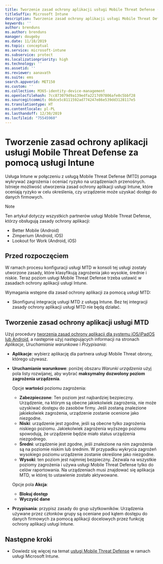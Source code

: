 ```yaml
---
title: Tworzenie zasad ochrony aplikacji usługi Mobile Threat Defense (MTD) za pomocą usługi Intune
titleSuffix: Microsoft Intune
description: Tworzenie zasad ochrony aplikacji usługi Mobile Threat Defense (MTD) za pomocą usługi Microsoft Intune.
keywords: ''
author: brenduns
ms.author: brenduns
manager: dougeby
ms.date: 11/18/2019
ms.topic: conceptual
ms.service: microsoft-intune
ms.subservice: protect
ms.localizationpriority: high
ms.technology: ''
ms.assetid: ''
ms.reviewer: aanavath
ms.suite: ems
search.appverid: MET150
ms.custom: ''
ms.collection: M365-identity-device-management
ms.openlocfilehash: 7cc873079d9a139edfa2217d97806afe0c5bbf28
ms.sourcegitcommit: 06dce5c8111592ad774247e86e539dd3128117e5
ms.translationtype: HT
ms.contentlocale: pl-PL
ms.lasthandoff: 12/30/2019
ms.locfileid: "75545960"
---
```

# <a name="create-mobile-threat-defense-app-protection-policy-with-intune"></a>Tworzenie zasad ochrony aplikacji usługi Mobile Threat Defense za pomocą usługi Intune

Usługa Intune w połączeniu z usługą Mobile Threat Defense (MTD) pomaga wykrywać zagrożenia i oceniać ryzyko na urządzeniach przenośnych. Istnieje możliwość utworzenia zasad ochrony aplikacji usługi Intune, które oceniają ryzyko w celu określenia, czy urządzenie może uzyskać dostęp do danych firmowych.


> [!NOTE]
> Ten artykuł dotyczy wszystkich partnerów usługi Mobile Threat Defense, którzy obsługują zasady ochrony aplikacji:
>
> - Better Mobile (Android)
> - Zimperium (Android, iOS)
> - Lookout for Work (Android, iOS)

## <a name="before-you-begin"></a>Przed rozpoczęciem

W ramach procesu konfiguracji usługi MTD w konsoli tej usługi zostały utworzone zasady, które klasyfikują zagrożenia jako wysokie, średnie i niskie. Teraz poziom usługi Mobile Threat Defense trzeba ustawić w zasadach ochrony aplikacji usługi Intune.

Wymagania wstępne dla zasad ochrony aplikacji za pomocą usługi MTD:

- Skonfiguruj integrację usługi MTD z usługą Intune. Bez tej integracji zasady ochrony aplikacji usługi MTD nie będą działać.

## <a name="to-create-an-mtd-app-protection-policy"></a>Tworzenie zasad ochrony aplikacji usługi MTD

Użyj procedury [tworzenia zasad ochrony aplikacji dla systemu iOS/iPadOS lub Android](../apps/app-protection-policies.md#app-protection-policies-for-iosipados-and-android-apps), a następnie użyj następujących informacji na stronach *Aplikacje*, *Uruchamianie warunkowe* i *Przypisania*:

- **Aplikacje**: wybierz aplikację dla partnera usługi Mobile Threat obrony, którego używasz.
- **Uruchamianie warunkowe**:  poniżej obszaru *Warunki urządzenia* użyj pola listy rozwijanej, aby wybrać **maksymalny dozwolony poziom zagrożenia urządzenia**.

  Opcje **wartości** poziomu zagrożenia:

  - **Zabezpieczone**: Ten poziom jest najbardziej bezpieczny. Urządzenie, na którym są obecne jakiekolwiek zagrożenia, nie może uzyskiwać dostępu do zasobów firmy. Jeśli zostaną znalezione jakiekolwiek zagrożenia, urządzenie zostanie ocenione jako niezgodne.
  - **Niski**: urządzenie jest zgodne, jeśli są obecne tylko zagrożenia niskiego poziomu. Jakiekolwiek zagrożenia wyższego poziomu spowodują, że urządzenie będzie miało status urządzenia niezgodnego.
  - **Średni**: urządzenie jest zgodne, jeśli znalezione na nim zagrożenia są na poziomie niskim lub średnim. W przypadku wykrycia zagrożeń wysokiego poziomu urządzenie zostanie określone jako niezgodne.
  - **Wysoki**: ten poziom jest najmniej bezpieczny. Zezwala na wszystkie poziomy zagrożenia i używa usługi Mobile Threat Defense tylko do celów raportowania. Na urządzeniach musi znajdować się aplikacja MTD, w której to ustawienie zostało aktywowane.

  Opcje pola **Akcja**:

  - **Blokuj dostęp**
  - **Wyczyść dane**

- **Przypisania**: przypisz zasady do grup użytkowników.  Urządzenia używane przez członków grupy są oceniane pod kątem dostępu do danych firmowych za pomocą aplikacji docelowych przez funkcję ochrony aplikacji usługi Intune.


## <a name="next-steps"></a>Następne kroki  

- Dowiedz się więcej na temat [usługi Mobile Threat Defense](~/protect/mobile-threat-defense.md) w ramach usługi Microsoft Intune.
